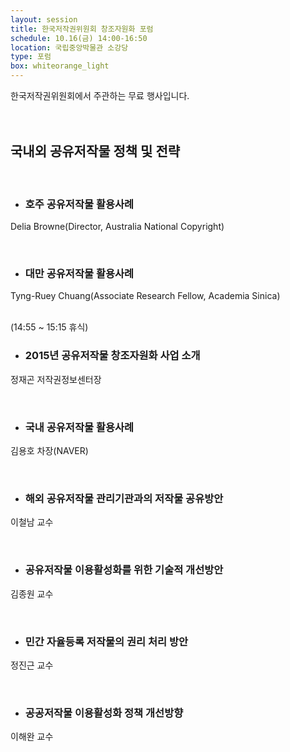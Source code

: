 ```yaml
---
layout: session
title: 한국저작권위원회 창조자원화 포럼
schedule: 10.16(금) 14:00-16:50
location: 국립중앙박물관 소강당
type: 포럼
box: whiteorange_light
---
```



한국저작권위원회에서 주관하는 무료 행사입니다.   
<br>
<br>

## 국내외 공유저작물 정책 및 전략
<br>

- ### 호주 공유저작물 활용사례   
Delia Browne(Director, Australia National Copyright)

<br>

- ### 대만 공유저작물 활용사례   
Tyng-Ruey Chuang(Associate Research Fellow, Academia Sinica)

<br>
(14:55 ~ 15:15 휴식)   
<br>

- ### 2015년 공유저작물 창조자원화 사업 소개    
정재곤 저작권정보센터장

<br>

- ### 국내 공유저작물 활용사례   
김용호 차장(NAVER)

<br>

- ### 해외 공유저작물 관리기관과의 저작물 공유방안   
이철남 교수

<br>

- ### 공유저작물 이용활성화를 위한 기술적 개선방안   
김종원 교수

<br>

- ### 민간 자율등록 저작물의 권리 처리 방안   
정진근 교수

<br>

- ### 공공저작물 이용활성화 정책 개선방향   
이해완 교수

<br>
